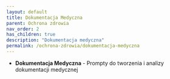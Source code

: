 ```yaml
---
layout: default
title: Dokumentacja Medyczna
parent: Ochrona zdrowia
nav_order: 2
has_children: true
description: "Dokumentacja medyczna"
permalink: /ochrona-zdrowia/dokumentacja-medyczna
---
```

- **Dokumentacja Medyczna** - Prompty do tworzenia i analizy dokumentacji medycznej